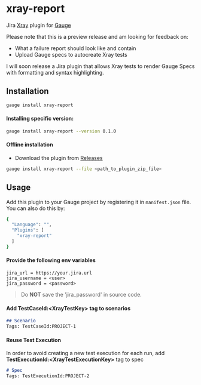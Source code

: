 # xray-report 
  
Jira [Xray](https://www.getxray.app/) plugin for [Gauge](http://gauge.org)  

Please note that this is a preview release and am looking for feedback on:

- What a failure report should look like and contain
- Upload Gauge specs to autocreate Xray tests

I will soon release a Jira plugin that allows Xray tests to render Gauge Specs with formatting and syntax highlighting. 

Installation
------------

```bash
gauge install xray-report
```

#### Installing specific version:

```bash
gauge install xray-report --version 0.1.0
```

#### Offline installation
* Download the plugin from [Releases](https://github.com/jbadeau/xray-report/releases)

```bash
gauge install xray-report --file <path_to_plugin_zip_file>
```

Usage
-----

Add this plugin to your Gauge project by registering it in `manifest.json` file. You can also do this by:

```bash
{
  "Language": "",
  "Plugins": [
    "xray-report"
  ]
}
```

#### Provide the following env variables
```properties
jira_url = https://your.jira.url
jira_username = <user>
jira_password = <password>
```
> Do **NOT** save the 'jira_password' in source code.

#### Add **TestCaseId:\<XrayTestKey>** tag to scenarios

```markdown  
## Scenario
Tags: TestCaseId:PROJECT-1
```

#### Reuse Test Execution

In order to avoid creating a new test execution for each run, add **TestExecutionId:\<XrayTestExecutionKey>** tag to spec 

```markdown  
# Spec
Tags: TestExecutionId:PROJECT-2
```
